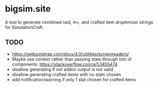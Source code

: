 # bigsim.site

A tool to generate combined raid, m+, and crafted item droptimizer strings for SimulationCraft.

## TODO
- https://getbootstrap.com/docs/4.0/utilities/screenreaders/
- Maybe use context rather than passing state through lots of components: https://stackoverflow.com/a/53455474
- disallow generating if not addon output is not valid
- disallow generating crafted items with no stats chosen
- add notification/warning if only 1 stat chosen for crafted items
